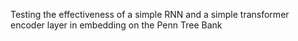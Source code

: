 Testing the effectiveness of a simple RNN and a simple transformer encoder layer in embedding on the Penn Tree Bank